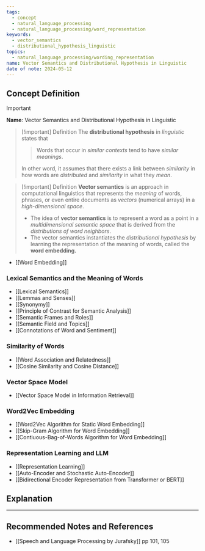 ```yaml
---
tags:
  - concept
  - natural_language_processing
  - natural_language_processing/word_representation
keywords:
  - vector_semantics
  - distributional_hypothesis_linguistic
topics:
  - natural_language_processing/wording_representation
name: Vector Semantics and Distributional Hypothesis in Linguistic
date of note: 2024-05-12
---
```


## Concept Definition

>[!important]
>**Name**: Vector Semantics and Distributional Hypothesis in Linguistic

>[!important] Definition
>The **distributional hypothesis** in *linguistic* states that
>> Words that occur in *similar contexts* tend to have *similar meanings*. 
>
>In other word, it assumes that there exists a link between *similarity* in how words are *distributed* and *similarity*  in what they *mean*.

>[!important] Definition
>**Vector semantics** is an approach in computational linguistics that represents the *meaning* of words, phrases, or even entire documents as *vectors* (numerical arrays) in a *high-dimensional space*.
>
>- The idea of **vector semantics** is to represent a word as a point in a *multidimensional semantic space* that is derived from the *distributions of  word neighbors*.
>- The vector semantics instantiates the *distributional hypothesis* by learning the representation of the meaning of words, called the **word embedding.**

- [[Word Embedding]]

### Lexical Semantics and the Meaning of Words

- [[Lexical Semantics]]
- [[Lemmas and Senses]]
- [[Synonymy]]
- [[Principle of Contrast for Semantic Analysis]]
- [[Semantic Frames and Roles]]
- [[Semantic Field and Topics]]
- [[Connotations of Word and Sentiment]]

### Similarity of Words

- [[Word Association and Relatedness]]
- [[Cosine Similarity and Cosine Distance]]

### Vector Space Model

- [[Vector Space Model in Information Retrieval]]


### Word2Vec Embedding

- [[Word2Vec Algorithm for Static Word Embedding]]
- [[Skip-Gram Algorithm for Word Embedding]]
- [[Contiuous-Bag-of-Words Algorithm for Word Embedding]]

### Representation Learning and LLM

- [[Representation Learning]]
- [[Auto-Encoder and Stochastic Auto-Encoder]]
- [[Bidirectional Encoder Representation from Transformer or BERT]]



## Explanation





-----------
##  Recommended Notes and References




- [[Speech and Language Processing by Jurafsky]] pp 101, 105